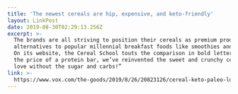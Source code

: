 ```yaml
---
title: 'The newest cereals are hip, expensive, and keto-friendly'
layout: LinkPost
date: 2019-08-30T02:29:13.256Z
excerpt: >-
  The brands are all striving to position their cereals as premium products and
  alternatives to popular millennial breakfast foods like smoothies and granola.
  On its website, the Cereal School touts the comparison in bold letters: “For
  the price of a protein bar, we’ve reinvented the sweet and crunchy cereal you
  love without the sugar and carbs!”
link: >-
  https://www.vox.com/the-goods/2019/8/26/20823126/cereal-keto-paleo-low-carb-magic-spoon-catalina-crunch
---
```


